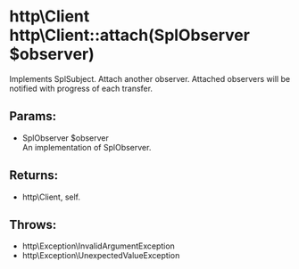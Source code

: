 # http\Client http\Client::attach(SplObserver $observer)

Implements SplSubject. Attach another observer.
Attached observers will be notified with progress of each transfer.

## Params:

* SplObserver $observer  
  An implementation of SplObserver.

## Returns:

* http\Client, self.

## Throws:

* http\Exception\InvalidArgumentException
* http\Exception\UnexpectedValueException
